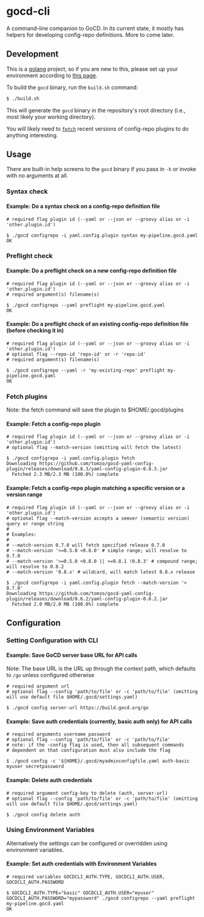 # gocd-cli

A command-line companion to GoCD. In its current state, it mostly has helpers for developing config-repo definitions. More to come later.

## Development

This is a [golang](https://golang.org/) project, so if you are new to this, please set up your environment according to [this page](https://golang.org/doc/code.html#Workspaces).

To build the `gocd` binary, run the `build.sh` command:

```bash
$ ./build.sh
```

This will generate the `gocd` binary in the repository's root directory (i.e., most likely your working directory).

You will likely need to [`fetch`](#Fetch-plugins) recent versions of config-repo plugins to do anything interesting.

## Usage

There are built-in help screens to the `gocd` binary if you pass in `-h` or invoke with no arguments at all.

### Syntax check
#### Example: Do a syntax check on a config-repo definition file

```
# required flag plugin id (--yaml or --json or --groovy alias or -i 'other.plugin.id')

$ ./gocd configrepo -i yaml.config.plugin syntax my-pipeline.gocd.yaml
OK
```

### Preflight check
#### Example: Do a preflight check on a new config-repo definition file

```
# required flag plugin id (--yaml or --json or --groovy alias or -i 'other.plugin.id')
# required argument(s) filename(s)

$ ./gocd configrepo --yaml preflight my-pipeline.gocd.yaml
OK
```

#### Example: Do a preflight check of an existing config-repo definition file (before checking it in)

```
# required flag plugin id (--yaml or --json or --groovy alias or -i 'other.plugin.id')
# optional flag --repo-id 'repo-id' or -r 'repo-id'
# required argument(s) filename(s)

$ ./gocd configrepo --yaml -r 'my-existing-repo' preflight my-pipeline.gocd.yaml
OK
```

### Fetch plugins

Note: the fetch command will save the plugin to $HOME/.gocd/plugins

#### Example: Fetch a config-repo plugin

```
# required flag plugin id (--yaml or --json or --groovy alias or -i 'other.plugin.id')
# optional flag --match-version (omitting will fetch the latest)

$ ./gocd configrepo -i yaml.config.plugin fetch
Downloading https://github.com/tomzo/gocd-yaml-config-plugin/releases/download/0.8.3/yaml-config-plugin-0.8.3.jar
  Fetched 2.3 MB/2.3 MB (100.0%) complete
```

#### Example: Fetch a config-repo plugin matching a specific version or a version range

```
# required flag plugin id (--yaml or --json or --groovy alias or -i 'other.plugin.id')
# optional flag --match-version accepts a semver (semantic version) query or range string
#
# Examples:
#
# --match-version 0.7.0 will fetch specified release 0.7.0
# --match-version '>=0.5.0 <0.8.0' # simple range; will resolve to 0.7.0
# --match-version '>=0.5.0 <0.8.0 || >=0.8.1 !0.8.3' # compound range; will resolve to 0.8.2
# --match-version '0.8.x' # wildcard, will match latest 0.8.x release

$ ./gocd configrepo -i yaml.config.plugin fetch --match-version '< 0.7.0'
Downloading https://github.com/tomzo/gocd-yaml-config-plugin/releases/download/0.6.2/yaml-config-plugin-0.6.2.jar
  Fetched 2.0 MB/2.0 MB (100.0%) complete
```

## Configuration

### Setting Configuration with CLI
#### Example: Save GoCD server base URL for API calls

Note: The base URL is the URL up through the context path, which defaults to `/go` unless configured otherwise

```
# required argument url
# optional flag --config 'path/to/file' or -c 'path/to/file' (omitting will use default file $HOME/.gocd/settings.yaml)

$ ./gocd config server-url https://build.gocd.org/go
```

#### Example: Save auth credentials (currently, basic auth only) for API calls

```
# required arguments username password
# optional flag --config 'path/to/file' or -c 'path/to/file'
# note: if the -config flag is used, then all subsequent commands
# dependent on that configuration must also include the flag

$ ./gocd config -c '${HOME}/.gocd/myadminconfigfile.yaml auth-basic myuser secretpassword
```

#### Example: Delete auth credentials

```
# required argument config-key to delete (auth, server-url)
# optional flag --config 'path/to/file' or -c 'path/to/file' (omitting will use default file $HOME/.gocd/settings.yaml)

$ ./gocd config delete auth
```

### Using Environment Variables

Alternatively the settings can be configured or overridden using environment variables.

#### Example: Set auth credentials with Environment Variables

```
# required variables GOCDCLI_AUTH.TYPE, GOCDCLI_AUTH.USER, GOCDCLI_AUTH.PASSWORD

$ GOCDCLI_AUTH.TYPE="basic" GOCDCLI_AUTH.USER="myuser" GOCDCLI_AUTH.PASSWORD="mypassword" ./gocd configrepo --yaml preflight my-pipeline.gocd.yaml
OK
```
